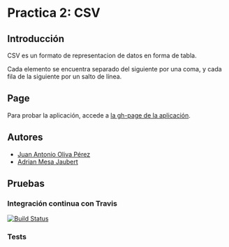 Practica 2: CSV
===============

## Introducción

CSV es un formato de representacion de datos en forma de tabla.

Cada elemento se encuentra separado del siguiente por una coma, y cada fila de la siguiente por un salto de línea.

## Page

Para probar la aplicación, accede a [la gh-page de la aplicación](http://alu0100614220.github.io/csv).

## Autores

* [Juan Antonio Oliva Pérez](https://alu0100502923.github.io/)
* [Adrian Mesa Jaubert](http://alu0100614220.github.io/)

## Pruebas

### Integración continua con Travis
[![Build Status](https://travis-ci.org/alu0100614220/csv.svg?branch=gh-pages)](https://travis-ci.org/alu0100614220/csv)

### Tests

